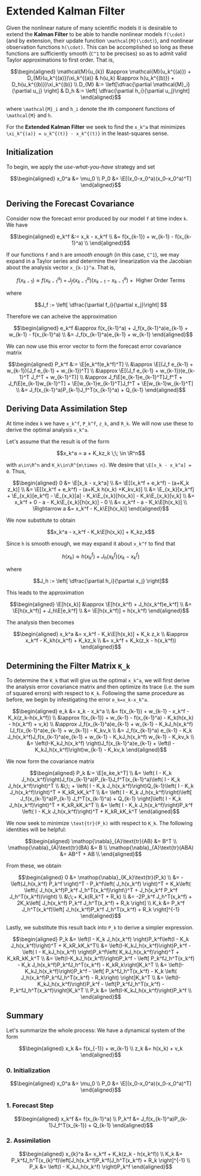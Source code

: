 # Extended Kalman Filter
Given the nonlinear nature of many scientific models it is desirable to extend the **Kalman Filter** to be able to handle nonlinear models ``f(\cdot)`` (and by extension, their update function ``\mathcal{M}(\cdot)``), and nonlinear observation functions ``h(\cdot)``. This can be accomplished so long as these functions are sufficiently smooth (`C^1` to be precises) so as to admit valid Taylor approximations to first order. That is, 
```math
\begin{aligned}
    \mathcal{M}(u_{k}) &\approx \mathcal{M}(u_k^{(a)}) + D_{M}(u_k^{(a)})\xi_k^{(a)} & h(u_k) &\approx h(u_k^{(b)}) + D_h(u_k^{(b)})\xi_k^{(b)} \\ 
    D_{M} &:= \left[\dfrac{\partial \mathcal{M}_i}{\partial u_j} \right] & D_h &:= \left[ \dfrac{\partial h_i}{\partial u_j}\right]
\end{aligned}
```
where ``\mathcal{M}_i`` and ``h_i``  denote the ith component functions of ``\mathcal{M}`` and ``h``. 



















For the **Extended Kalman Filter** we seek to find the ``x_k^a`` that minimizes ``\xi_k^{(a)} = u_k^{(t)} - x_k^{(t)}`` in the least-squares sense. 

## Initialization

To begin, we apply the *use-what-you-have* strategy and set 
```math
\begin{aligned}
    x_0^a &= \mu_0 \\ 
    P_0 &= \E[(x_0-x_0^a)(x_0-x_0^a)^T]
\end{aligned}
```

## Deriving the Forecast Covariance 
Consider now the forecast error produced by our model ``f`` at time index ``k``. We have 
```math
\begin{aligned}
    e_k^f &:= x_k - x_k^f \\ 
        &= f(x_{k-1}) + w_{k-1} - f(x_{k-1}^a) \\ 
\end{aligned}
```
If our functions ``f`` and ``h`` are *smooth enough* (in this case, ``C^1``), we may expand in a Taylor series and determine their linearization via the Jacobian about the analysis vector ``x_{k-1}^a``. That is, 
```math
f(x_{k-1}) \approx f(x_{k-1}^a) + J_f(x_{k-1}^a)(x_{k-1}-x_{k-1}^a) + \text{ Higher Order Terms}
```

where 
```math
J_f := \left[ \dfrac{\partial f_i}{\partial x_j}\right] 
```

Therefore we can acheive the approximation 
```math
\begin{aligned}
    e_k^f &\approx f(x_{k-1}^a) + J_f(x_{k-1}^a)e_{k-1} + w_{k-1} - f(x_{k-1}^a) \\ 
        &= J_f(x_{k-1}^a)e_{k-1} + w_{k-1}
\end{aligned}
```
We can now use this error vector to form the forecast error covariance matrix
```math
\begin{aligned}
    P_k^f &:= \E[e_k^f(e_k^f)^T] \\ 
        &\approx \E[(J_f e_{k-1} + w_{k-1})(J_f e_{k-1} + w_{k-1})^T] \\ 
        &\approx \E[(J_f e_{k-1} + w_{k-1})(e_{k-1}^T J_f^T  + w_{k-1}^T)] \\ 
        &\approx J_f\E[e_{k-1}e_{k-1}^T]J_f^T + J_f\E[e_{k-1}w_{k-1}^T] + \E[w_{k-1}e_{k-1}^T]J_f^T + \E[w_{k-1}w_{k-1}^T] \\ 
        &= J_f(x_{k-1}^a)P_{k-1}J_f^T(x_{k-1}^a) + Q_{k-1}
\end{aligned}
```

## Deriving Data Assimilation Step
At time index ``k`` we have ``x_k^f``, ``P_k^f``, ``z_k``, and ``R_k``. We will now use these to derive the optimal analysis ``x_k^a``. 

Let's assume that the result is of the form
```math
x_k^a = a + K_kz_k \;\; \in \R^n
```
with ``a\in\R^n`` and ``K_k\in\R^{m\times n}``. We desire that ``\E[x_k - x_k^a] = 0``. Thus, 
```math
\begin{aligned}
    0 &= \E[x_k - x_k^a] \\ 
    &= \E[(x_k^f + e_k^f) - (a+K_k z_k)] \\ 
    &= \E[(x_k^f + e_k^f) - (a+K_k h(x_k)  +K_kv_k)] \\ 
    &= \E_{x_k}[x_k^f] + \E_{x_k}[e_k^f] - \E_{x_k}[a] - K_k\E_{x_k}[h(x_k)] - K_k\E_{x_k}[v_k] \\ 
    &= x_k^f + 0 - a - K_k\E_{x_k}[h(x_k)]  - 0 \\ 
    &= x_k^f - a - K_k\E[h(x_k)] \\ 
    \Rightarrow a &= x_k^f - K_k\E[h(x_k)]
\end{aligned}
```
We now substitute to obtain

```math
x_k^a - x_k^f - K_k\E[h(x_k)] + K_kz_k
```
Since ``h`` is smooth enough, we may expand it about ``x_k^f`` to find that 
```math
h(x_k) \approx h(x_k^f) + J_h(x_k^f)(x_k-x_k^f)
```
where 
```math
J_h := \left[ \dfrac{\partial h_i}{\partial x_j} \right]
```
This leads to the approximation 
```math
\begin{aligned}
    \E[h(x_k)] &\approx \E[h(x_k^f) + J_h(x_k^f)e_k^f] \\ 
        &= \E[h(x_k^f)] + J_h\E[e_k^f] \\ 
        &= \E[h(x_k^f)] = h(x_k^f)
\end{aligned}
```
The analysis then becomes 
```math
\begin{aligned}
    x_k^a &= x_k^f - K_k\E[h(x_k)] + K_k z_k \\ 
        &\approx x_k^f - K_kh(x_k^f) + K_kz_k \\ 
        &= x_k^f + K_k(z_k - h(x_k^f))
\end{aligned}
```


## Determining the Filter Matrix ``K_k``
To determine the ``K_k`` that will give us the optimal ``x_k^a``, we will first derive the analysis error covariance matrix and then optimize its trace (i.e. the sum of squared errors) with respect to ``K_k``. Following the same procedure as before, we begin by infestigating the error ``e_k=x_k-x_k^a``.
```math
\begin{aligned}
    e_k &= x_k - x_k^a \\ 
    &= f(x_{k-1}) + w_{k-1} - x_k^f - K_k(z_k-h(x_k^f)) \\ 
    &\approx f(x_{k-1}) + w_{k-1} - f(x_{k-1}^a) - K_k(h(x_k) - h(x_k^f) + v_k) \\ 
    &\approx J_f(x_{k-1}^a)e_{k-1} + w_{k-1} - K_kJ_h(x_k^f)(J_f(x_{k-1}^a)e_{k-1} + w_{k-1}) - K_kv_k \\ 
    &= J_f(x_{k-1}^a) e_{k-1} - K_k J_h(x_k^f)J_f(x_{k-1}^a)e_{k-1} + w_{k-1} - K_kJ_h(x_k^f) w_{k-1} - K_kv_k \\ 
    &= \left(I-K_kJ_h(x_k^f) \right)J_f(x_{k-1}^a)e_{k-1}  + \left(I - K_kJ_h(x_k^f)\right)w_{k-1} - K_kv_k
\end{aligned}
```
We now form the covariance matrix
```math
\begin{aligned}
    P_k &:= \E[e_ke_k^T] \\ 
    &= \left( I - K_k J_h(x_k^f)\right)J_f(x_{k-1}^a)P_{k-1}J_f^T(x_{k-1}^a)\left( I - K_k J_h(x_k^f)\right)^T \\ 
    &\;\; + \left( I - K_k J_h(x_k^f)\right)Q_{k-1}\left( I - K_k J_h(x_k^f)\right)^T + K_kR_kK_k^T \\ 
    &= \left( I - K_k J_h(x_k^f)\right)\left[ J_f(x_{k-1}^a)P_{k-1} J_f^T(x_{k-1}^a) + Q_{k-1}  \right]\left( I - K_k J_h(x_k^f)\right)^T + K_kR_kK_k^T \\ 
    &= \left( I - K_k J_h(x_k^f)\right)P_k^f \left( I - K_k J_h(x_k^f)\right)^T + K_kR_kK_k^T
\end{aligned}
```
We now seek to minimize ``\text{tr}(P_k)`` with respect to ``K_k``. The following identities will be helpful: 
```math
\begin{aligned}
    \mathop{\nabla}_{A}\text{tr}(AB) &= B^T \\ 
    \mathop{\nabla}_{A}\text{tr}(BA) &= B \\ 
    \mathop{\nabla}_{A}\text{tr}(ABA) &= AB^T + AB  \\ 
\end{aligned}
```
From these, we obtain 
```math
\begin{aligned}
    0 &= \mathop{\nabla}_{K_k}\text{tr}(P_k) \\ 
        &= -\left(J_h(x_k^f) P_k^f \right)^T - P_k^f\left( J_h(x_k^f) \right)^T + K_k\left( \left\{ J_h(x_k^f)P_k^f J_h^T(x_k^f)\right\}^T  + J_h(x_k^f P_k^f J_h^T(x_k^f))\right) \\ 
        &\;\;+ K_k(R_k^T + R_k) \\ 
        &= -2P_k^f J_h^T(x_k^f) + 2K_k\left[ J_h(x_k^f) P_k^f J_h^T(x_k^f) + R_k \right] \\ 
    K_k &= P_k^f J_h^T(x_k^f)\left[ J_h(x_k^f)P_k^f J_h^T(x_k^f) + R_k \right]^{-1}
\end{aligned}
```

Lastly, we substitute this result back into ``P_k`` to derive a simpler expression. 
```math
\begin{aligned}
    P_k &= \left(I - K_k J_h(x_k^f) \right)P_k^f\left(I - K_k J_h(x_k^f)\right)^T + K_kR_kK_k^T\\ 
    &= \left(I-K_kJ_h(x_k^f)\right)P_k^f - \left( I - K_kJ_h(x_k^f) \right)P_k^f\left( K_kJ_h(x_k^f)\right)^T + K_kR_kK_k^T \\ 
    &= \left(I-K_kJ_h(x_k^f)\right)P_k^f - \left[ P_k^fJ_h^T(x_k^f) - K_k J_h(x_k^f)P_k^fJ_h^T(x_k^f) - K_kR_k\right]K_k^T \\ 
    &= \left(I-K_kJ_h(x_k^f)\right)P_k^f - \left[ P_k^fJ_h^T(x_k^f) - K_k \left( J_h(x_k^f)P_k^fJ_h^T(x_k^f) - R_k\right) \right]K_k^T \\ 
    &= \left(I-K_kJ_h(x_k^f)\right)P_k^f - \left[P_k^fJ_h^T(x_k^f) - P_k^fJ_h^T(x_k^f)\right]K_k^T \\ 
    P_k &= \left(I-K_kJ_h(x_k^f)\right)P_k^f  \\ 
\end{aligned}
```

## Summary 
Let's summarize the whole process: 
We have a dynamical system of the form 
```math
\begin{aligned}
    x_k &= f(x_{-1}) + w_{k-1} \\ 
    z_k &= h(x_k) + v_k
\end{aligned}
```

### 0. Initialization
```math
\begin{aligned}
    x_0^a &= \mu_0 \\ 
    P_0 &= \E[(x_0-x_0^a)(x_0-x_0^a)^T] 
\end{aligned}
```

### 1. Forecast Step
```math
\begin{aligned}
    x_k^f &= f(x_{k-1}^a) \\ 
    P_k^f &= J_f(x_{k-1}^a)P_{k-1}J_f^T(x_{k-1}) + Q_{k-1}
\end{aligned}
```
### 2. Assimilation 
```math
\begin{aligned}
    x_{k}^a &= x_k^f + K_k(z_k - h(x_k^f)) \\ 
    K_k &= P_k^fJ_h^T(x_{k}^f)\left[J_h(x_k^f)P_k^f(J_h^T(x_k^f) + R_k \right]^{-1} \\ 
    P_k &= \left(I - K_kJ_h(x_k^f) \right)P_k^f
\end{aligned}
```
